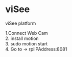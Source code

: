 # viSee
viSee platform


1.Connect Web Cam   
2. install motion   
3. sudo motion start   
4. Go to -> rpiIPAddress:8081